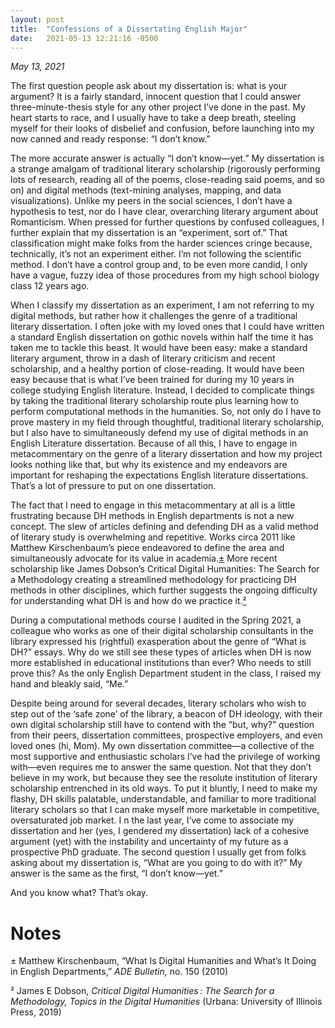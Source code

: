 ```yaml
---
layout: post
title:  "Confessions of a Dissertating English Major"
date:   2021-05-13 12:21:16 -0500
---
```

*May 13, 2021*

The first question people ask about my dissertation is: what is your argument? It is a fairly standard, innocent question that I could answer three-minute-thesis style for any other project I’ve done in the past. My heart starts to race, and I usually have to take a deep breath, steeling myself for their looks of disbelief and confusion, before launching into my now canned and ready response: “I don’t know.”

The more accurate answer is actually “I don’t know—yet.” My dissertation is a strange amalgam of traditional literary scholarship (rigorously performing lots of research, reading all of the poems, close-reading said poems, and so on) and digital methods (text-mining analyses, mapping, and data visualizations). Unlike my peers in the social sciences, I don’t have a hypothesis to test, nor do I have clear, overarching literary argument about Romanticism. When pressed for further questions by confused colleagues, I further explain that my dissertation is an “experiment, sort of.” That classification might make folks from the harder sciences cringe because, technically, it’s not an experiment either. I’m not following the scientific method. I don’t have a control group and, to be even more candid, I only have a vague, fuzzy idea of those procedures from my high school biology class 12 years ago. 

When I classify my dissertation as an experiment, I am not referring to my digital methods, but rather how it challenges the genre of a traditional literary dissertation. I often joke with my loved ones that I could have written a standard English dissertation on gothic novels within half the time it has taken me to tackle this beast. It would have been easy: make a standard literary argument, throw in a dash of literary criticism and recent scholarship, and a healthy portion of close-reading. It would have been easy because that is what I’ve been trained for during my 10 years in college studying English literature. Instead, I decided to complicate things by taking the traditional literary scholarship route plus learning how to perform computational methods in the humanities. So, not only do I have to prove mastery in my field through thoughtful, traditional literary scholarship, but I also have to simultaneously defend my use of digital methods in an English Literature dissertation. Because of all this, I have to engage in metacommentary on the genre of a literary dissertation and how my project looks nothing like that, but why its existence and my endeavors are important for reshaping the expectations English literature dissertations. That’s a lot of pressure to put on one dissertation.

The fact that I need to engage in this metacommentary at all is a little frustrating because DH methods in English departments is not a new concept. The slew of articles defining and defending DH as a valid method of literary study is overwhelming and repetitive. Works circa 2011 like Matthew Kirschenbaum’s piece endeavored to define the area and simultaneously advocate for its value in academia.[&#x00b1;](#n1)   More recent scholarship like James Dobson’s Critical Digital Humanities: The Search for a Methodology creating a streamlined methodology for practicing DH methods in other disciplines, which further suggests the ongoing difficulty for understanding what DH is and how do we practice it.[&#x00b2;](#n2)  

During a computational methods course I audited in the Spring 2021, a colleague who works as one of their digital scholarship consultants in the library expressed his (rightful) exasperation about the genre of “What is DH?” essays. Why do we still see these types of articles when DH is now more established in educational institutions than ever? Who needs to still prove this? As the only English Department student in the class, I raised my hand and bleakly said, “Me.”

Despite being around for several decades, literary scholars who wish to step out of the ‘safe zone’ of the library, a beacon of DH ideology, with their own digital scholarship still have to contend with the “but, why?” question from their peers, dissertation committees, prospective employers, and even loved ones (hi, Mom). My own dissertation committee—a collective of the most supportive and enthusiastic scholars I’ve had the privilege of working with—even requires me to answer the same question. Not that they don’t believe in my work, but because they see the resolute institution of literary scholarship entrenched in its old ways. To put it bluntly, I need to make my flashy, DH skills palatable, understandable, and familiar to more traditional literary scholars so that I can make myself more marketable in competitive, oversaturated job market. 
I
n the last year, I’ve come to associate my dissertation and her (yes, I gendered my dissertation) lack of a cohesive argument (yet) with the instability and uncertainty of my future as a prospective PhD graduate. The second question I usually get from folks asking about my dissertation is, “What are you going to do with it?” My answer is the same as the first, “I don’t know—yet.” 

And you know what? That’s okay. 

# Notes

  <span id="n1">&#x00b1; Matthew Kirschenbaum, “What Is Digital Humanities and What’s It Doing in English Departments,” *ADE Bulletin,* no. 150 (2010)</span>
  
 <span id="n2">&#x00b2; James E Dobson, *Critical Digital Humanities : The Search for a Methodology, Topics in the Digital Humanities* (Urbana: University of Illinois Press, 2019)</span>